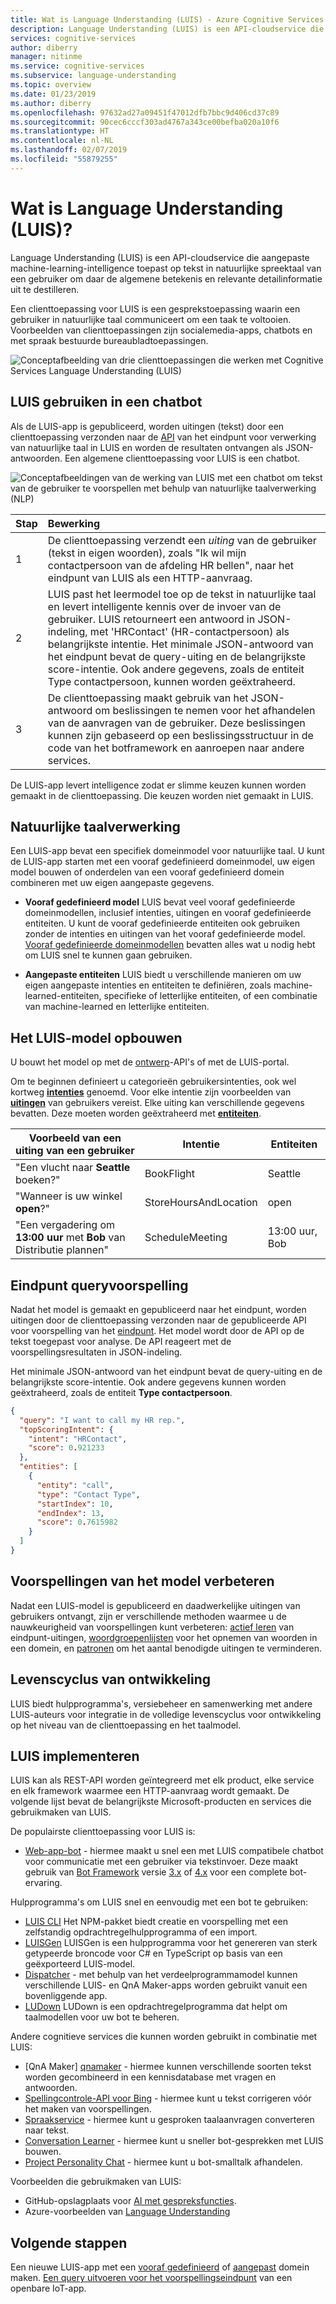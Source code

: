 ```yaml
---
title: Wat is Language Understanding (LUIS) - Azure Cognitive Services | Microsoft Docs
description: Language Understanding (LUIS) is een API-cloudservice die aangepaste machine-learning-intelligence toepast op tekst in natuurlijke spreektaal van een gebruiker om daar de algemene betekenis en relevante detailinformatie uit te destilleren.
services: cognitive-services
author: diberry
manager: nitinme
ms.service: cognitive-services
ms.subservice: language-understanding
ms.topic: overview
ms.date: 01/23/2019
ms.author: diberry
ms.openlocfilehash: 97632ad27a09451f47012dfb7bbc9d406cd37c89
ms.sourcegitcommit: 90cec6cccf303ad4767a343ce00befba020a10f6
ms.translationtype: HT
ms.contentlocale: nl-NL
ms.lasthandoff: 02/07/2019
ms.locfileid: "55879255"
---
```

# <a name="what-is-language-understanding-luis"></a>Wat is Language Understanding (LUIS)?

Language Understanding (LUIS) is een API-cloudservice die aangepaste machine-learning-intelligence toepast op tekst in natuurlijke spreektaal van een gebruiker om daar de algemene betekenis en relevante detailinformatie uit te destilleren. 

Een clienttoepassing voor LUIS is een gesprekstoepassing waarin een gebruiker in natuurlijke taal communiceert om een taak te voltooien. Voorbeelden van clienttoepassingen zijn socialemedia-apps, chatbots en met spraak bestuurde bureaubladtoepassingen.  

![Conceptafbeelding van drie clienttoepassingen die werken met Cognitive Services Language Understanding (LUIS)](./media/luis-overview/luis-entry-point.png "Conceptafbeelding van drie clienttoepassingen die werken met Cognitive Services Language Understanding (LUIS)")

## <a name="use-luis-in-a-chat-bot"></a>LUIS gebruiken in een chatbot

<a name="Accessing-LUIS"></a>

Als de LUIS-app is gepubliceerd, worden uitingen (tekst) door een clienttoepassing verzonden naar de [API][endpoint-apis] van het eindpunt voor verwerking van natuurlijke taal in LUIS en worden de resultaten ontvangen als JSON-antwoorden. Een algemene clienttoepassing voor LUIS is een chatbot.


![Conceptafbeeldingen van de werking van LUIS met een chatbot om tekst van de gebruiker te voorspellen met behulp van natuurlijke taalverwerking (NLP)](./media/luis-overview/luis-overview-process-2.png "Conceptafbeeldingen van de werking van LUIS met een chatbot om tekst van de gebruiker te voorspellen met behulp van natuurlijke taalverwerking (NLP)")

|Stap|Bewerking|
|:--|:--|
|1|De clienttoepassing verzendt een _uiting_ van de gebruiker (tekst in eigen woorden), zoals "Ik wil mijn contactpersoon van de afdeling HR bellen", naar het eindpunt van LUIS als een HTTP-aanvraag.|
|2|LUIS past het leermodel toe op de tekst in natuurlijke taal en levert intelligente kennis over de invoer van de gebruiker. LUIS retourneert een antwoord in JSON-indeling, met 'HRContact' (HR-contactpersoon) als belangrijkste intentie. Het minimale JSON-antwoord van het eindpunt bevat de query-uiting en de belangrijkste score-intentie. Ook andere gegevens, zoals de entiteit Type contactpersoon, kunnen worden geëxtraheerd.|
|3|De clienttoepassing maakt gebruik van het JSON-antwoord om beslissingen te nemen voor het afhandelen van de aanvragen van de gebruiker. Deze beslissingen kunnen zijn gebaseerd op een beslissingsstructuur in de code van het botframework en aanroepen naar andere services. |

De LUIS-app levert intelligence zodat er slimme keuzen kunnen worden gemaakt in de clienttoepassing. Die keuzen worden niet gemaakt in LUIS. 

<a name="Key-LUIS-concepts"></a>
<a name="what-is-a-luis-model"></a>

## <a name="natural-language-processing"></a>Natuurlijke taalverwerking

Een LUIS-app bevat een specifiek domeinmodel voor natuurlijke taal. U kunt de LUIS-app starten met een vooraf gedefinieerd domeinmodel, uw eigen model bouwen of onderdelen van een vooraf gedefinieerd domein combineren met uw eigen aangepaste gegevens.

* **Vooraf gedefinieerd model** LUIS bevat veel vooraf gedefinieerde domeinmodellen, inclusief intenties, uitingen en vooraf gedefinieerde entiteiten. U kunt de vooraf gedefinieerde entiteiten ook gebruiken zonder de intenties en uitingen van het vooraf gedefinieerde model. [Vooraf gedefinieerde domeinmodellen](luis-how-to-use-prebuilt-domains.md) bevatten alles wat u nodig hebt om LUIS snel te kunnen gaan gebruiken.

* **Aangepaste entiteiten** LUIS biedt u verschillende manieren om uw eigen aangepaste intenties en entiteiten te definiëren, zoals machine-learned-entiteiten, specifieke of letterlijke entiteiten, of een combinatie van machine-learned en letterlijke entiteiten.

## <a name="build-the-luis-model"></a>Het LUIS-model opbouwen
U bouwt het model op met de [ontwerp](https://aka.ms/luis-authoring-apis)-API's of met de LUIS-portal.

Om te beginnen definieert u categorieën gebruikersintenties, ook wel kortweg  **[intenties](luis-concept-intent.md)** genoemd. Voor elke intentie zijn voorbeelden van **[uitingen](luis-concept-utterance.md)** van gebruikers vereist. Elke uiting kan verschillende gegevens bevatten. Deze moeten worden geëxtraheerd met **[entiteiten](luis-concept-entity-types.md)**. 

|Voorbeeld van een uiting van een gebruiker|Intentie|Entiteiten|
|-----------|-----------|-----------|
|"Een vlucht naar __Seattle__ boeken?"|BookFlight|Seattle|
|"Wanneer is uw winkel __open__?"|StoreHoursAndLocation|open|
|"Een vergadering om __13:00 uur__ met __Bob__ van Distributie plannen"|ScheduleMeeting|13:00 uur, Bob|

## <a name="query-prediction-endpoint"></a>Eindpunt queryvoorspelling

Nadat het model is gemaakt en gepubliceerd naar het eindpunt, worden uitingen door de clienttoepassing verzonden naar de gepubliceerde API voor voorspelling van het [eindpunt](https://aka.ms/luis-endpoint-apis). Het model wordt door de API op de tekst toegepast voor analyse. De API reageert met de voorspellingsresultaten in JSON-indeling.  

Het minimale JSON-antwoord van het eindpunt bevat de query-uiting en de belangrijkste score-intentie. Ook andere gegevens kunnen worden geëxtraheerd, zoals de entiteit **Type contactpersoon**. 

```JSON
{
  "query": "I want to call my HR rep.",
  "topScoringIntent": {
    "intent": "HRContact",
    "score": 0.921233
  },
  "entities": [
    {
      "entity": "call",
      "type": "Contact Type",
      "startIndex": 10,
      "endIndex": 13,
      "score": 0.7615982
    }
  ]
}
```

## <a name="improve-model-prediction"></a>Voorspellingen van het model verbeteren

Nadat een LUIS-model is gepubliceerd en daadwerkelijke uitingen van gebruikers ontvangt, zijn er verschillende methoden waarmee u de nauwkeurigheid van voorspellingen kunt verbeteren: [actief leren](luis-concept-review-endpoint-utterances.md) van eindpunt-uitingen, [woordgroepenlijsten](luis-concept-feature.md) voor het opnemen van woorden in een domein, en [patronen](luis-concept-patterns.md) om het aantal benodigde uitingen te verminderen.

<a name="using-luis"></a>

## <a name="development-lifecycle"></a>Levenscyclus van ontwikkeling
LUIS biedt hulpprogramma's, versiebeheer en samenwerking met andere LUIS-auteurs voor integratie in de volledige levenscyclus voor ontwikkeling op het niveau van de clienttoepassing en het taalmodel. 

## <a name="implementing-luis"></a>LUIS implementeren
LUIS kan als REST-API worden geïntegreerd met elk product, elke service en elk framework waarmee een HTTP-aanvraag wordt gemaakt. De volgende lijst bevat de belangrijkste Microsoft-producten en services die gebruikmaken van LUIS.

De populairste clienttoepassing voor LUIS is:
* [Web-app-bot](https://docs.microsoft.com/azure/bot-service/?view=azure-bot-service-3.0) - hiermee maakt u snel een met LUIS compatibele chatbot voor communicatie met een gebruiker via tekstinvoer. Deze maakt gebruik van [Bot Framework][bot-framework] versie [3.x](https://github.com/Microsoft/BotBuilder) of [4.x](https://github.com/Microsoft/botbuilder-dotnet) voor een complete bot-ervaring.

Hulpprogramma's om LUIS snel en eenvoudig met een bot te gebruiken:
* [LUIS CLI](https://github.com/Microsoft/botbuilder-tools/tree/master/packages/LUIS) Het NPM-pakket biedt creatie en voorspelling met een zelfstandig opdrachtregelhulpprogramma of een import. 
* [LUISGen](https://github.com/Microsoft/botbuilder-tools/tree/master/packages/LUISGen) LUISGen is een hulpprogramma voor het genereren van sterk getypeerde broncode voor C# en TypeScript op basis van een geëxporteerd LUIS-model.
* [Dispatcher](https://aka.ms/dispatch-tool) - met behulp van het verdeelprogrammamodel kunnen verschillende LUIS- en QnA Maker-apps worden gebruikt vanuit een bovenliggende app.
* [LUDown](https://github.com/Microsoft/botbuilder-tools/tree/master/packages/Ludown) LUDown is een opdrachtregelprogramma dat helpt om taalmodellen voor uw bot te beheren.

Andere cognitieve services die kunnen worden gebruikt in combinatie met LUIS:
* [QnA Maker] [ qnamaker] - hiermee kunnen verschillende soorten tekst worden gecombineerd in een kennisdatabase met vragen en antwoorden.
* [Spellingcontrole-API voor Bing](../bing-spell-check/proof-text.md) - hiermee kunt u tekst corrigeren vóór het maken van voorspellingen. 
* [Spraakservice](../Speech-Service/overview.md) - hiermee kunt u gesproken taalaanvragen converteren naar tekst. 
* [Conversation Learner](https://docs.microsoft.com/azure/cognitive-services/labs/conversation-learner/overview) - hiermee kunt u sneller bot-gesprekken met LUIS bouwen.
* [Project Personality Chat](https://docs.microsoft.com/azure/cognitive-services/project-personality-chat/overview) - hiermee kunt u bot-smalltalk afhandelen.

Voorbeelden die gebruikmaken van LUIS:
* GitHub-opslagplaats voor [AI met gespreksfuncties](https://github.com/Microsoft/AI).
* Azure-voorbeelden van [Language Understanding](https://github.com/Azure-Samples/cognitive-services-language-understanding)

## <a name="next-steps"></a>Volgende stappen

Een nieuwe LUIS-app met een [vooraf gedefinieerd](luis-get-started-create-app.md) of [aangepast](luis-quickstart-intents-only.md) domein maken. [Een query uitvoeren voor het voorspellingseindpunt](luis-get-started-cs-get-intent.md) van een openbare IoT-app.

[bot-framework]: https://docs.microsoft.com/bot-framework/
[flow]: https://docs.microsoft.com/connectors/luis/
[authoring-apis]: https://aka.ms/luis-authoring-api
[endpoint-apis]: https://aka.ms/luis-endpoint-apis
[qnamaker]: https://qnamaker.ai/
